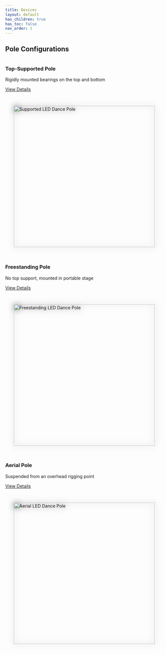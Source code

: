 ```yaml
---
title: Devices
layout: default
has_children: true
has_toc: false
nav_order: 1
---
```


## Pole Configurations
<div style="display: flex; flex-direction: column; gap: 20px;">
  <div style="display: flex; flex-wrap: wrap; gap: 20px;">
    <div style="flex: 1; min-width: 300px;">
      <div >
        <h3>Top-Supported Pole</h3>
        <p>Rigidly mounted bearings on the top and bottom</p>
        <p><a href="top_supported_pole.html">View Details</a></p>
      </div>
    </div>
    <div style="flex: 1; min-width: 300px; padding: 10px;">
      <a href="top_supported_pole.html">
        <img src="{{ site.baseurl }}/assets/devices/top_support/support_450.png" alt="Supported LED Dance Pole" style="height: 450px; width: auto; filter: drop-shadow(0 0 10px #666666); display: block; margin: 0 auto;">
      </a>
    </div>
  </div>

  <div style="display: flex; flex-wrap: wrap; gap: 20px;">
    <div style="flex: 1; min-width: 300px;">
      <div >
        <h3>Freestanding Pole</h3>
        <p>No top support, mounted in portable stage</p>
        <p><a href="freestanding_pole.html">View Details</a></p>
      </div>
    </div>
    <div style="flex: 1; min-width: 300px; padding: 10px;">
      <a href="freestanding_pole.html">
        <img src="{{ site.baseurl }}/assets/devices/freestanding/freestanding_450.png" alt="Freestanding LED Dance Pole" style="height: 450px; width: auto; filter: drop-shadow(0 0 10px #666666); display: block; margin: 0 auto;">
      </a>
    </div>
  </div>

  <div style="display: flex; flex-wrap: wrap; gap: 20px;">
    <div style="flex: 1; min-width: 300px;">
      <div >
        <h3>Aerial Pole</h3>
        <p>Suspended from an overhead rigging point</p>
        <p><a href="aerial_pole.html">View Details</a></p>
      </div>
    </div>
    <div style="flex: 1; min-width: 300px; padding: 10px;">
      <a href="aerial_pole.html">
        <img src="{{ site.baseurl }}/assets/devices/aerial/aerial_450.png" alt="Aerial LED Dance Pole" style="height: 450px; width: auto; filter: drop-shadow(0 0 10px #666666); display: block; margin: 0 auto;">
      </a>
    </div>
  </div>
</div>
